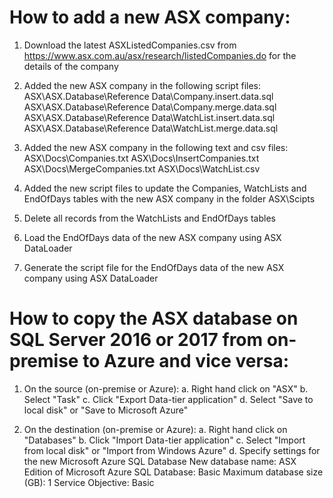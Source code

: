 # How to add a new ASX company:

1. Download the latest ASXListedCompanies.csv from https://www.asx.com.au/asx/research/listedCompanies.do for the details of the company

2. Added the new ASX company in the following script files:
   ASX\ASX.Database\Reference Data\Company.insert.data.sql
   ASX\ASX.Database\Reference Data\Company.merge.data.sql
   ASX\ASX.Database\Reference Data\WatchList.insert.data.sql
   ASX\ASX.Database\Reference Data\WatchList.merge.data.sql

3. Added the new ASX company in the following text and csv files:
   ASX\Docs\Companies.txt
   ASX\Docs\InsertCompanies.txt
   ASX\Docs\MergeCompanies.txt
   ASX\Docs\WatchList.csv

4. Added the new script files to update the Companies, WatchLists and EndOfDays tables with the new ASX company in the folder ASX\Scipts

5. Delete all records from the WatchLists and EndOfDays tables

6. Load the EndOfDays data of the new ASX company using ASX DataLoader

7. Generate the script file for the EndOfDays data of the new ASX company using ASX DataLoader

# How to copy the ASX database on SQL Server 2016 or 2017 from on-premise to Azure and vice versa:

1. On the source (on-premise or Azure):
   a. Right hand click on "ASX"
   b. Select "Task"
   c. Click "Export Data-tier application"
   d. Select "Save to local disk" or "Save to Microsoft Azure"

2. On the destination (on-premise or Azure):
   a. Right hand click on "Databases"
   b. Click "Import Data-tier application"
   c. Select "Import from local disk" or "Import from Windows Azure"
   d. Specify settings for the new Microsoft Azure SQL Database
      New database name: ASX
	  Edition of Microsoft Azure SQL Database: Basic
	  Maximum database size (GB): 1
	  Service Objective: Basic










